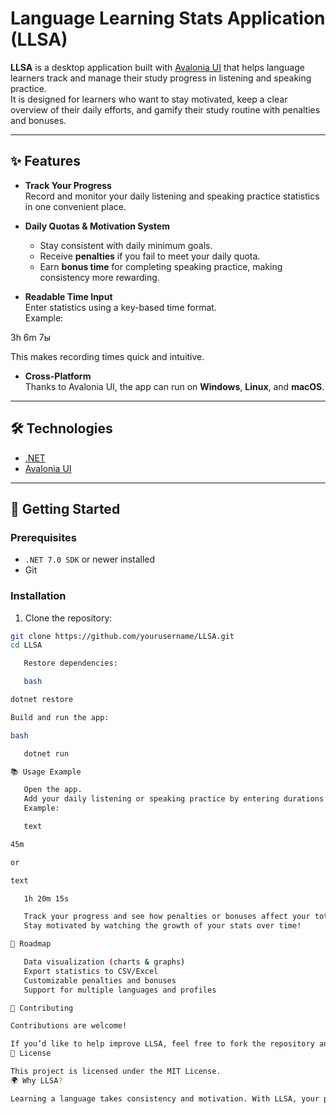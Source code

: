 # Language Learning Stats Application (LLSA)

**LLSA** is a desktop application built with [Avalonia UI](https://avaloniaui.net/) that helps language learners track and manage their study progress in listening and speaking practice.  
It is designed for learners who want to stay motivated, keep a clear overview of their daily efforts, and gamify their study routine with penalties and bonuses.

---

## ✨ Features

- **Track Your Progress**  
  Record and monitor your daily listening and speaking practice statistics in one convenient place.

- **Daily Quotas & Motivation System**  
  - Stay consistent with daily minimum goals.  
  - Receive **penalties** if you fail to meet your daily quota.  
  - Earn **bonus time** for completing speaking practice, making consistency more rewarding.

- **Readable Time Input**  
  Enter statistics using a key-based time format.  
  Example:  

3h 6m 7ы

This makes recording times quick and intuitive.

- **Cross-Platform**  
Thanks to Avalonia UI, the app can run on **Windows**, **Linux**, and **macOS**.

---

## 🛠️ Technologies

- [.NET](https://dotnet.microsoft.com/)  
- [Avalonia UI](https://avaloniaui.net/)  

---

## 🚀 Getting Started

### Prerequisites
- `.NET 7.0 SDK` or newer installed  
- Git  

### Installation

1. Clone the repository:
 ```bash
 git clone https://github.com/yourusername/LLSA.git
 cd LLSA

    Restore dependencies:

    bash

dotnet restore

Build and run the app:

bash

    dotnet run

📚 Usage Example

    Open the app.
    Add your daily listening or speaking practice by entering durations in the time fields.
    Example:

    text

45m

or

text

    1h 20m 15s

    Track your progress and see how penalties or bonuses affect your totals.
    Stay motivated by watching the growth of your stats over time!

🎯 Roadmap

    Data visualization (charts & graphs)
    Export statistics to CSV/Excel
    Customizable penalties and bonuses
    Support for multiple languages and profiles

🤝 Contributing

Contributions are welcome!

If you’d like to help improve LLSA, feel free to fork the repository and submit pull requests.
📄 License

This project is licensed under the MIT License.
🌍 Why LLSA?

Learning a language takes consistency and motivation. With LLSA, your progress is visible, measurable, and more rewarding. By tracking your listening and speaking practice daily—and balancing penalties with bonuses—you stay committed and make steady progress toward fluency.
